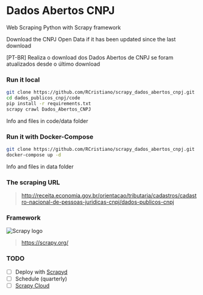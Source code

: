 Dados Abertos CNPJ
==================

Web Scraping Python with Scrapy framework

Download the CNPJ Open Data if it has been updated since the last download

[PT-BR] Realiza o download dos Dados Abertos de CNPJ se foram atualizados desde o último download

### Run it local
```sh
git clone https://github.com/RCristiano/scrapy_dados_abertos_cnpj.git
cd dados_publicos_cnpj/code
pip install -r requirements.txt
scrapy crawl Dados_Abertos_CNPJ
```
Info and files in code/data folder

### Run it with Docker-Compose
```sh
git clone https://github.com/RCristiano/scrapy_dados_abertos_cnpj.git
docker-compose up -d
```
Info and files in data folder

### The scraping URL
> http://receita.economia.gov.br/orientacao/tributaria/cadastros/cadastro-nacional-de-pessoas-juridicas-cnpj/dados-publicos-cnpj

### Framework
![Scrapy logo](https://scrapy.org/img/scrapylogo.png "Scrapy logo")
> https://scrapy.org/

### TODO
- [ ] Deploy with [Scrapyd](https://scrapyd.readthedocs.io/en/stable/)
- [ ] Schedule (quarterly)
- [ ] [Scrapy Cloud](https://scrapinghub.com/scrapy-cloud)
